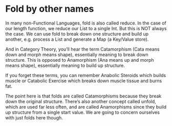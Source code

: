# Fold by other names

In many non-Functional Languages, fold is also called reduce. In the case of our length function, we
reduce our List to a single Int. But this is NOT always the case. We can use fold to break down one
structure and build up another, e.g. process a List and generate a Map (a Key/Value store).


And in Category Theory, you’ll hear the term Catamorphism (Cata means down and morph means
shape), essentially meaning to break down structure.
This is opposed to Anamorphism (Ana means up and morph means shape), essentially meaning to build
up structure.


If you forget these terms, you can remember Anabolic Steroids which builds muscle or Catabolic Exercise
which breaks down muscle tissue and burns fat.


The point here is that folds are called Catamorphisms because they break down the original structure.
There’s also another concept called unfold, which are used far less often, and are called Anamorphisms
since they build up structure from a single start value.
We are going to concern ourselves with just folds here though.